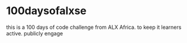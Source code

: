 # 100daysofalxse
this is a 100 days of code challenge from ALX Africa. to keep it learners active. publicly engage 
